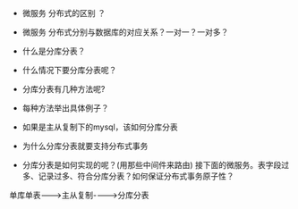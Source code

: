* 微服务 分布式的区别 ？
* 微服务 分布式分别与数据库的对应关系？一对一？一对多？

* 什么是分库分表？ 
* 什么情况下要分库分表呢？

* 分库分表有几种方法呢? 
* 每种方法举出具体例子？
* 如果是主从复制下的mysql，该如何分库分表
* 为什么分库分表就要支持分布式事务
* 分库分表是如何实现的呢？(用那些中间件来路由)
接下面的微服务。表字段过多、记录过多、符合分库分表？如何保证分布式事务原子性？

单库单表--->主从复制---->分库分表